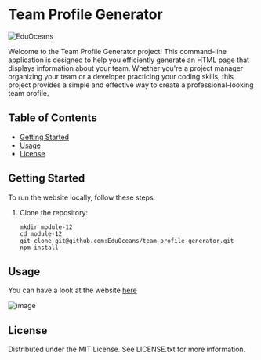# Team Profile Generator
![EduOceans](https://img.shields.io/badge/Edu-Oceans-blue)

Welcome to the Team Profile Generator project! This command-line application is designed to help you efficiently generate an HTML page that displays information about your team. Whether you're a project manager organizing your team or a developer practicing your coding skills, this project provides a simple and effective way to create a professional-looking team profile.

## Table of Contents

- [Getting Started](#getting-started)
- [Usage](#usage)
- [License](#license)

## Getting Started

To run the website locally, follow these steps:

1. Clone the repository:
   ```
   mkdir module-12
   cd module-12
   git clone git@github.com:EduOceans/team-profile-generator.git
   npm install
   ```

## Usage
You can have a look at the website [here](https://eduoceans.github.io/team-profile-generator)

![image](https://github.com/EduOceans/team-profile-generator/assets/150608334/1a08f963-4169-43bf-9965-3388dd64aa00)


## License
Distributed under the MIT License. See LICENSE.txt for more information.
